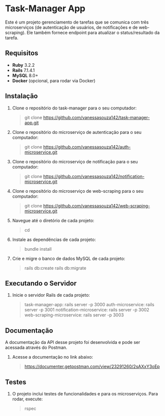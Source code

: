 # Task-Manager App

Este é um projeto gerenciamento de tarefas que se comunica com três microserviços (de autenticação de usuários, de notificações e de web-scraping). Ele também fornece endpoint para atualizar o status/resultado da tarefa.

## Requisitos

- **Ruby** 3.2.2
- **Rails** 7.1.4.1
- **MySQL** 8.0+
- **Docker** (opcional, para rodar via Docker)

## Instalação

1. Clone o repositório do task-manager para o seu computador:
   > git clone https://github.com/vanessasouza142/task-manager-app.git
2. Clone o repositório do microserviço de autenticação para o seu computador:
   > git clone https://github.com/vanessasouza142/auth-microservice.git
3. Clone o repositório do microserviço de notificação para o seu computador:
   > git clone https://github.com/vanessasouza142/notification-microservice.git
4. Clone o repositório do microserviço de web-scraping para o seu computador:
   > git clone https://github.com/vanessasouza142/web-scraping-microservice.git
5. Navegue até o diretório de cada projeto: 
   > cd <nome-do-projeto>
6. Instale as dependências de cada projeto:
   > bundle install
7. Crie e migre o banco de dados MySQL de cada projeto:
   > rails db:create
   > rails db:migrate

## Executando o Servidor

1. Inicie o servidor Rails de cada projeto:
   > task-manager-app: rails server -p 3000
   > auth-microservice: rails server -p 3001
   > notification-microservice: rails server -p 3002
   > web-scraping-microservice: rails server -p 3003

## Documentação

A documentação da API desse projeto foi desenvolvida e pode ser acessada através do Postman.

1. Acesse a documentação no link abaixo:
   > https://documenter.getpostman.com/view/23291260/2sAXxY3oEp

## Testes

1. O projeto inclui testes de funcionalidades e para os microserviços. Para rodar, execute:
   > rspec